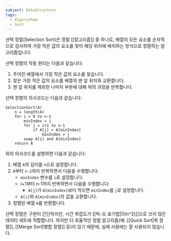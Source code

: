 ```yaml
---
subject: DataStructure
tags:
  - Algorythem
  - Sort
---
```

선택 정렬(Selection Sort)은 정렬 [[알고리즘]] 중 하나로, 배열의 모든 요소를 순차적으로 검사하여 가장 작은 값의 요소를 찾아 해당 위치에 배치하는 방식으로 정렬하는 알고리즘입니다.

선택 정렬의 작동 원리는 다음과 같습니다:

1. 주어진 배열에서 가장 작은 값의 요소를 찾습니다.
2. 찾은 가장 작은 값의 요소를 배열의 맨 앞 위치와 교환합니다.
3. 맨 앞 위치를 제외한 나머지 부분에 대해 위의 과정을 반복합니다.

선택 정렬의 의사코드는 다음과 같습니다:

```
SelectionSort(A)
    n = length(A)
    for i = 0 to n-2
        minIndex = i
        for j = i+1 to n-1
            if A[j] < A[minIndex]
                minIndex = j
        swap A[i] and A[minIndex]
    return A
```

위의 의사코드를 설명하면 다음과 같습니다:

1. 배열 `A`의 길이를 `n`으로 설정합니다.
2. `0`부터 `n-2`까지 반복하면서 다음을 수행합니다:
   - `minIndex` 변수를 `i`로 설정합니다.
   - i+1부터 n-1까지 반복하면서 다음을 수행합니다:
     - `A[j]`가 `A[minIndex]`보다 작으면 `minIndex`를 `j`로 설정합니다.
   - `A[i]`와 `A[minIndex]`의 값을 교환합니다.
3. 정렬된 배열 `A`를 반환합니다.

선택 정렬은 구현이 간단하지만, 시간 복잡도가 [[빅-오 표기법|O(n^2)]]으로 크지 않은 데이터 세트에 적합합니다. 하지만 더 효율적인 정렬 알고리즘(예: [[Quick Sort|퀵 정렬]], [[Merge Sort|병합 정렬]] 등)이 있기 때문에, 실제 사용에는 잘 사용되지 않습니다. 
